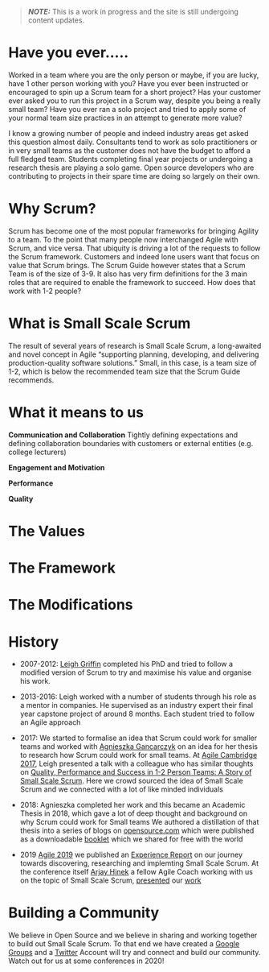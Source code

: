 > **_NOTE:_**  This is a work in progress and the site is still undergoing content updates.

# Have you ever.....

Worked in a team where you are the only person or maybe, if you are lucky, have 1 other person working with you? Have you ever been instructed or encouraged to spin up a Scrum team for a short project? Has your customer ever asked you to run this project in a Scrum way, despite you being a really small team? Have you ever ran a solo project and tried to apply some of your normal team size practices in an attempt to generate more value?

I know a growing number of people and indeed industry areas get asked this question almost daily. Consultants tend to work as solo practitioners or in very small teams as the customer does not have the budget to afford a full fledged team. Students completing final year projects or undergoing a research thesis are playing a solo game. Open source developers who are contributing to projects in their spare time are doing so largely on their own. 

# Why Scrum?
Scrum has become one of the most popular frameworks for bringing Agility to a team. To the point that many people now interchanged Agile with Scrum, and vice versa. That ubiquity is driving a lot of the requests to follow the Scrum framework. Customers and indeed lone users want that focus on value that Scrum brings. The Scrum Guide however states that a Scrum Team is of the size of 3-9. It also has very firm definitions for the 3 main roles that are required to enable the framework to succeed. How does that work with 1-2 people?  

# What is Small Scale Scrum

The result of several years of research is Small Scale Scrum, a long-awaited and novel concept in Agile “supporting planning, developing, and delivering production-quality software solutions.” Small, in this case, is a team size of 1-2, which is below the recommended team size that the Scrum Guide recommends.

# What it means to us

**Communication and Collaboration**
Tightly defining expectations and defining collaboration boundaries with customers or external entities (e.g. college lecturers)


**Engagement and Motivation**


**Performance**



**Quality**



# The Values


# The Framework


# The Modifications

# History

* 2007-2012: [Leigh Griffin](https://twitter.com/leighgriffin) completed his PhD and tried to follow a modified version of Scrum to try and maximise his value and organise his work.

* 2013-2016: Leigh worked with a number of students through his role as a mentor in companies. He supervised as an industry expert their final year capstone project of around 8 months. Each student tried to follow an Agile approach

* 2017: We started to formalise an idea that Scrum could work for smaller teams and worked with [Agnieszka Gancarczyk](https://twitter.com/gancarczykaga) on an idea for her thesis to research how Scrum could work for small teams. At [Agile Cambridge 2017](https://agilecambridge.net/2017/), Leigh presented a talk with a colleague who has similar thoughts on [Quality, Performance and Success in 1-2 Person Teams: A Story of Small Scale Scrum](./resources/cambridge_2017.pdf). Here we crowd sourced the idea of Small Scale Scrum and we connected with a lot of like minded individuals

* 2018: Agnieszka completed her work and this became an Academic Thesis in 2018, which gave a lot of deep thought and background on why Scrum could work for Small teams
We authored a distillation of that thesis into a series of blogs on [opensource.com](https://opensource.com/) which were published as a downloadable [booklet](./resources/small_scale_scrum_v2.pdf) which we shared for free with the world

* 2019 [Agile 2019](https://www.agilealliance.org/agile2019/) we published an [Experience Report](L.Griffin.A.Gancarczyk.Small-Scale-Scrum.pdf) on our journey towards discovering, researching and implemting Small Scale Scrum. At the conference itself [Arjay Hinek](https://twitter.com/arjayhinek) a fellow Agile Coach working with us on the topic of Small Scale Scrum, [presented](https://www.agilealliance.org/resources/sessions/small-scale-scrum/) our [work](./resources/agile_2019.pdf)


# Building a Community

We believe in Open Source and we believe in sharing and working together to build out Small Scale Scrum. To that end we have created a [Google Groups](https://groups.google.com/forum/#!groupsettings/small-scale-scrum) and a [Twitter](https://twitter.com/smallscalescrum) Account will try and connect and build our community. Watch out for us at some conferences in 2020!
